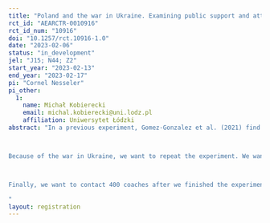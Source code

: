 ```yaml
---
title: "Poland and the war in Ukraine. Examining public support and attitudes."
rct_id: "AEARCTR-0010916"
rct_id_num: "10916"
doi: "10.1257/rct.10916-1.0"
date: "2023-02-06"
status: "in_development"
jel: "J15; N44; Z2"
start_year: "2023-02-13"
end_year: "2023-02-17"
pi: "Cornel Nesseler"
pi_other:
  1:
    name: Michał Kobierecki
    email: michal.kobierecki@uni.lodz.pl
    affiliation: Uniwersytet Łódzki
abstract: "In a previous experiment, Gomez-Gonzalez et al. (2021) find that people with Ukrainian-sounding names suffer from discrimination when contacting amateur football clubs. Specifically, they examined Ukrainian, German, and Belarussian-sounding names in Poland.  

Because of the war in Ukraine, we want to repeat the experiment. We want to examine if the attitude towards people with Ukrainian-sounding names changed. We want to contact half of the clubs with an additional signal – namely, we want to see if a small text below the application “Peace for Ukraine” changes the response rate. This gives us an opportunity to see if discrimination changed compared to our previous analysis. Additionally, we can examine if this change is connected towards the attitude of the applicants.

Finally, we want to contact 400 coaches after we finished the experiment and ask them to participate in the survey. The survey includes questions regarding the coaches age, the team’s composition, and similar related questions. 
"
layout: registration
---
```


